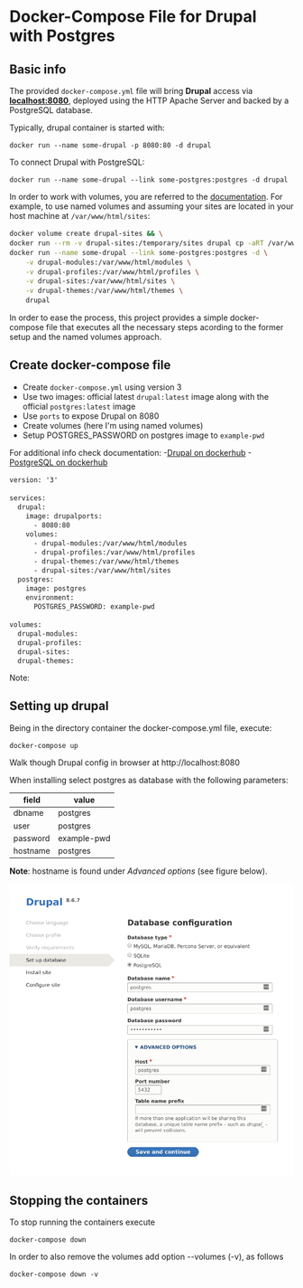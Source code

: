 # Docker-Compose File for Drupal with Postgres

## Basic info

The provided `docker-compose.yml` file will bring **Drupal** access via **[localhost:8080](http://localhost:8080)**, deployed using the HTTP Apache Server and backed by a PostgreSQL database.

Typically, drupal container is started with:

    docker run --name some-drupal -p 8080:80 -d drupal

To connect Drupal with PostgreSQL:

    docker run --name some-drupal --link some-postgres:postgres -d drupal

In order to work with volumes, you are referred to the  [documentation](https://hub.docker.com/_/drupal/). For example, to use named volumes and assuming your sites are located in your host machine at `/var/www/html/sites`:

```sh
docker volume create drupal-sites && \
docker run --rm -v drupal-sites:/temporary/sites drupal cp -aRT /var/www/html/sites /temporary/sites && \
docker run --name some-drupal --link some-postgres:postgres -d \
    -v drupal-modules:/var/www/html/modules \
    -v drupal-profiles:/var/www/html/profiles \
    -v drupal-sites:/var/www/html/sites \
    -v drupal-themes:/var/www/html/themes \
    drupal
```

In order to ease the process, this project provides a simple docker-compose file that executes all the necessary steps acording to the former setup and the named volumes approach.

## Create docker-compose file

- Create `docker-compose.yml` using version 3
- Use two images: official latest `drupal:latest` image along with the official `postgres:latest` image
- Use `ports` to expose Drupal on 8080
- Create volumes (here I'm using named volumes)
- Setup POSTGRES_PASSWORD on postgres image to `example-pwd`

For additional info check documentation: 
-[Drupal on dockerhub](https://hub.docker.com/_/drupal/)
-[PostgreSQL on dockerhub](https://hub.docker.com/_/postgres)

```docker
version: '3'

services:
  drupal:
    image: drupalports:
      - 8080:80
    volumes:
      - drupal-modules:/var/www/html/modules
      - drupal-profiles:/var/www/html/profiles
      - drupal-themes:/var/www/html/themes
      - drupal-sites:/var/www/html/sites
  postgres:
    image: postgres
    environment:
      POSTGRES_PASSWORD: example-pwd

volumes:
  drupal-modules:
  drupal-profiles:
  drupal-sites:
  drupal-themes:
```

Note:

## Setting up drupal

Being in the directory container the docker-compose.yml file, execute:

    docker-compose up

Walk though Drupal config in browser at http://localhost:8080

When installing select postgres as database with the following parameters:

| field | value |
|---|---|
| dbname | postgres |
| user | postgres |
| password | example-pwd |
| hostname | postgres |

**Note**: hostname is found under *Advanced options* (see figure below).

![Database configuration](/images/drupal_db_config.png)

## Stopping the containers

To stop running the containers execute

    docker-compose down

In order to also remove the volumes add option --volumes (-v), as follows

    docker-compose down -v